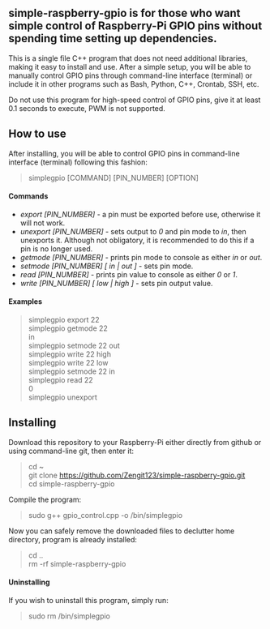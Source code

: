 ## simple-raspberry-gpio is for those who want simple control of Raspberry-Pi GPIO pins without spending time setting up dependencies.
This is a single file C++ program that does not need additional libraries, making it easy to install and use.
After a simple setup, you will be able to manually control GPIO pins through command-line interface (terminal) or include it in other programs such as Bash, Python, C++, Crontab, SSH, etc.

Do not use this program for high-speed control of GPIO pins, give it at least 0.1 seconds to execute, PWM is not supported.

## How to use
After installing, you will be able to control GPIO pins in command-line interface (terminal) following this fashion:
> simplegpio [COMMAND] [PIN_NUMBER] [OPTION]

#### Commands
* *export [PIN_NUMBER]* - a pin must be exported before use, otherwise it will not work.
* *unexport [PIN_NUMBER]* - sets output to *0* and pin mode to *in*, then unexports it. Although not obligatory, it is recommended to do this if a pin is no longer used.
* *getmode [PIN_NUMBER]* - prints pin mode to console as either *in* or *out*.
* *setmode [PIN_NUMBER] [ in | out ]* - sets pin mode.
* *read [PIN_NUMBER]* - prints pin value to console as either *0* or *1*.
* *write [PIN_NUMBER] [ low | high ]* - sets pin output value.

#### Examples
> simplegpio export 22<br>
> simplegpio getmode 22<br>
> in<br>
> simplegpio setmode 22 out<br>
> simplegpio write 22 high<br>
> simplegpio write 22 low<br>
> simplegpio setmode 22 in<br>
> simplegpio read 22<br>
> 0<br>
> simplegpio unexport<br>

## Installing
Download this repository to your Raspberry-Pi either directly from github or using command-line git, then enter it:
> cd ~ <br>
> git clone https://github.com/Zengit123/simple-raspberry-gpio.git <br>
> cd simple-raspberry-gpio <br>

Compile the program:
> sudo g++ gpio_control.cpp -o /bin/simplegpio <br>

Now you can safely remove the downloaded files to declutter home directory, program is already installed:
> cd .. <br>
> rm -rf simple-raspberry-gpio <br>

#### Uninstalling
If you wish to uninstall this program, simply run:
> sudo rm /bin/simplegpio
